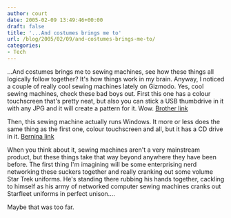 ```yaml
---
author: court
date: 2005-02-09 13:49:46+00:00
draft: false
title: '...And costumes brings me to'
url: /blog/2005/02/09/and-costumes-brings-me-to/
categories:
- Tech
---
```


...And costumes brings me to sewing machines, see how these things all logically follow together?  It's how things work in my brain.  Anyway, I noticed a couple of really cool  sewing machines lately on Gizmodo.  Yes, cool sewing machines, check these bad boys out.
First this one has a colour touchscreen that's pretty neat, but also you can stick a USB thumbdrive in it with any JPG and it will create a pattern for it.  Wow.
[Brother link](http://www.brothersews.com/html/dispatcher.do?%3CINNOVIS_4000D%3E)

Then, this sewing machine actually runs Windows.  It more or less does the same thing as the first one, colour touchscreen and all, but it has a CD drive in it.
[Bernina link](http://www.berninausa.com/product_detail.jsp?PRODUCT%3C%3Eprd_id=845524441841849&FOLDER%3C%3Efolder_id=2534374302025051&ASSORTMENT%3C%3East_id=1408474395181831&bmUID=1105531045187)

When you think about it, sewing machines aren't a very mainstream product, but these things take that way beyond anywhere they have been before.  The first thing I'm imagining will be some enterprising nerd networking these suckers together and really cranking out some volume Star Trek uniforms.  He's standing there rubbing his hands together, cackling to himself as his army of networked computer sewing machines cranks out Starfleet uniforms in perfect unison....

Maybe that was too far.
